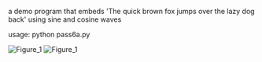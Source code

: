 a demo program that embeds 'The quick brown fox jumps over the lazy dog back' using sine and cosine waves

usage: python pass6a.py


![Figure_1](https://github.com/user-attachments/assets/0c7c0555-f53f-48d7-9777-c9e75acd169f)
![Figure_1](https://github.com/user-attachments/assets/e7898d59-957b-4053-ae2b-5436b86c269e)
